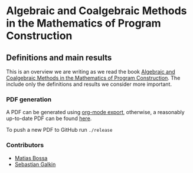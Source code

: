 # Algebraic and Coalgebraic Methods in the Mathematics of Program Construction
## Definitions and main results

This is an overview we are writing as we read the book
[Algebraic and Coalgebraic Methods in the Mathematics of Program Construction](http://www.springer.com/us/book/9783540436133).
The include only the definitions and results we consider more important.

### PDF generation

A PDF can be generated using [org-mode export](http://orgmode.org/manual/Exporting.html), otherwise, a reasonably up-to-date PDF can be found
[here](https://github.com/paraseba/alg-coalg-methods/releases/download/v2017-09-16/main-results.pdf).
<!--
  Don't change the line above, release script uses it as a
  template to substitute the download link
-->

To push a new PDF to GitHub run `./release`

### Contributors
- [Matias Bossa](https://github.com/mnbossa)
- [Sebastian Galkin](https://github.com/paraseba)
